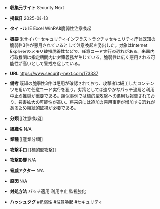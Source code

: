 - **収集元サイト**
Security Next

- **掲載日**
2025-08-13

- **タイトル**
IE Excel WinRAR脆弱性注意喚起

- **概要**
米サイバーセキュリティインフラストラクチャセキュリティ庁は既知の脆弱性3件が悪用されているとして注意喚起を発出した。対象はInternet Explorerのメモリ破損脆弱性などで、任意コード実行の恐れがある。米国内行政機関は指定期間内に対策義務が生じている。脆弱性は広く悪用される可能性が高いとして警戒を促している。

- **URL**
https://www.security-next.com/173337

- **備考**
既知の脆弱性3件は悪用が確認されており、攻撃者は細工したコンテンツを用いて任意コード実行を狙う。対策としては速やかなパッチ適用と利用中止の推奨が重要である。類似事例では標的型攻撃への悪用も報告されており、被害拡大の可能性が高い。将来的には追加の悪用事例が増加する恐れがあるため継続的監視が必要である。

- **分類**
[[注意喚起]]

- **組織名**
N/A

- **業種**
[[産業分類]]

- **攻撃手口**
[[標的型攻撃]]

- **攻撃影響**
N/A

- **脅威アクター**
N/A

- **原因**
N/A

- **対処方法**
パッチ適用 利用中止 監視強化

- **ハッシュタグ**
#脆弱性 #注意喚起 #セキュリティ
